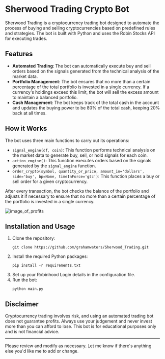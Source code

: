 # Sherwood Trading Crypto Bot

Sherwood Trading is a cryptocurrency trading bot designed to automate the process of buying and selling cryptocurrencies based on predefined rules and strategies. The bot is built with Python and uses the Robin Stocks API for executing trades.

## Features

- **Automated Trading**: The bot can automatically execute buy and sell orders based on the signals generated from the technical analysis of the market data.
- **Portfolio Management**: The bot ensures that no more than a certain percentage of the total portfolio is invested in a single currency. If a currency's holdings exceed this limit, the bot will sell the excess amount to maintain a balanced portfolio.
- **Cash Management**: The bot keeps track of the total cash in the account and updates the buying power to be 80% of the total cash, keeping 20% back at all times.

## How it Works

The bot uses three main functions to carry out its operations:

- `signal_engine(df, coin)`: This function performs technical analysis on the market data to generate buy, sell, or hold signals for each coin.
- `action_engine()`: This function executes orders based on the signals generated by the `signal_engine` function.
- `order_crypto(symbol, quantity_or_price, amount_in='dollars', side='buy', bp=None, timeInForce='gtc')`: This function places a buy or sell order for a given cryptocurrency.

After every transaction, the bot checks the balance of the portfolio and adjusts it if necessary to ensure that no more than a certain percentage of the portfolio is invested in a single currency.


![image_of_profits](Screenshot_2023-06-27_at_3.36.18_PM.png)


## Installation and Usage

1. Clone the repository:
   ```
   git clone https://github.com/grahamwaters/Sherwood_Trading.git
   ```
2. Install the required Python packages:
   ```
   pip install -r requirements.txt
   ```
3. Set up your Robinhood Login details in the configuration file.
4. Run the bot:
   ```
   python main.py
   ```

## Disclaimer

Cryptocurrency trading involves risk, and using an automated trading bot does not guarantee profits. Always use your judgement and never invest more than you can afford to lose. This bot is for educational purposes only and is not financial advice.

---

Please review and modify as necessary. Let me know if there's anything else you'd like me to add or change.
